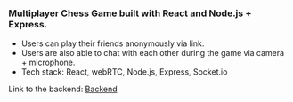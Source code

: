 ### Multiplayer Chess Game built with React and Node.js + Express. 

- Users can play their friends anonymously via link.
- Users are also able to chat with each other during the game via camera + microphone. 
- Tech stack: React, webRTC, Node.js, Express, Socket.io

Link to the backend: [Backend](https://github.com/TEERTHAGARWAL/chess-backend)
